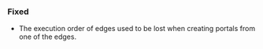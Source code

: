 ### Fixed
- The execution order of edges used to be lost when creating portals from one of the edges. 
